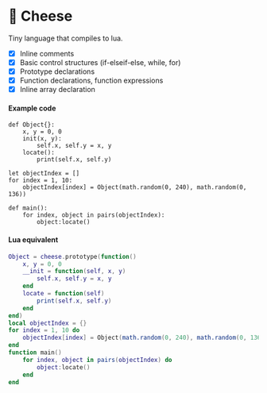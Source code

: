 # 🧀 Cheese
Tiny language that compiles to lua.

- [x] Inline comments
- [x] Basic control structures (if-elseif-else, while, for)
- [x] Prototype declarations
- [x] Function declarations, function expressions
- [x] Inline array declaration

#### Example code
`````
def Object{}:
	x, y = 0, 0
	init(x, y):
		self.x, self.y = x, y
	locate():
		print(self.x, self.y)

let objectIndex = []
for index = 1, 10:
	objectIndex[index] = Object(math.random(0, 240), math.random(0, 136))

def main():
	for index, object in pairs(objectIndex):
		object:locate()
`````

#### Lua equivalent
````` lua
Object = cheese.prototype(function()
	x, y = 0, 0
	__init = function(self, x, y)
		self.x, self.y = x, y
	end
	locate = function(self)
		print(self.x, self.y)
	end
end)
local objectIndex = {}
for index = 1, 10 do
	objectIndex[index] = Object(math.random(0, 240), math.random(0, 136))
end
function main()
	for index, object in pairs(objectIndex) do
		object:locate()
	end
end
`````

